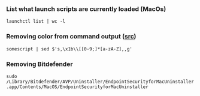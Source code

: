 ### List what launch scripts are currently loaded (MacOs)

`launchctl list | wc -l`

### Removing color from command output ([src](https://stackoverflow.com/questions/17998978/removing-colors-from-output))

`somescript | sed $'s,\x1b\\[[0-9;]*[a-zA-Z],,g'`

### Removing Bitdefender

`sudo /Library/Bitdefender/AVP/Uninstaller/EndpointSecurityforMacUninstaller.app/Contents/MacOS/EndpointSecurityforMacUninstaller`
